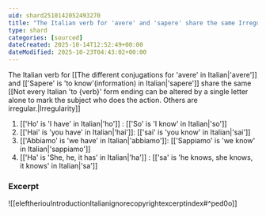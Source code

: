 ```yaml
---
uid: shard2510142052493270
title: "The Italian verb for 'avere' and 'sapere' share the same Irregularity"
type: shard
categories: [sourced]
dateCreated: 2025-10-14T12:52:49+00:00
dateModified: 2025-10-23T04:43:02+00:00
---
```

The Italian verb for [[The different conjugations for 'avere' in Italian|'avere']] and [['Sapere' is 'to know'(information) in Italian|'sapere']] share the same [[Not every Italian 'to {verb}' form ending can be altered by a single letter alone to mark the subject who does the action. Others are irregular.|Irregularity]]

1. [['Ho' is 'I have' in Italian|'ho']] : [['So' is 'I know' in Italian|'so']]
2. [['Hai' is 'you have' in Italian|'hai']]: [['sai' is 'you know' in Italian|'sai']]
3. [['Abbiamo' is 'we have' in Italian|'abbiamo']]: [['Sappiamo' is 'we know' in Italian|'sappiamo']]
4. [['Ha' is 'She, he, it has' in Italian|'ha']] : [['sa' is 'he knows, she knows, it knows' in Italian|'sa']]
### Excerpt
![[eleftheriouIntroductionItalianignorecopyrightexcerptindex#^ped0o]]